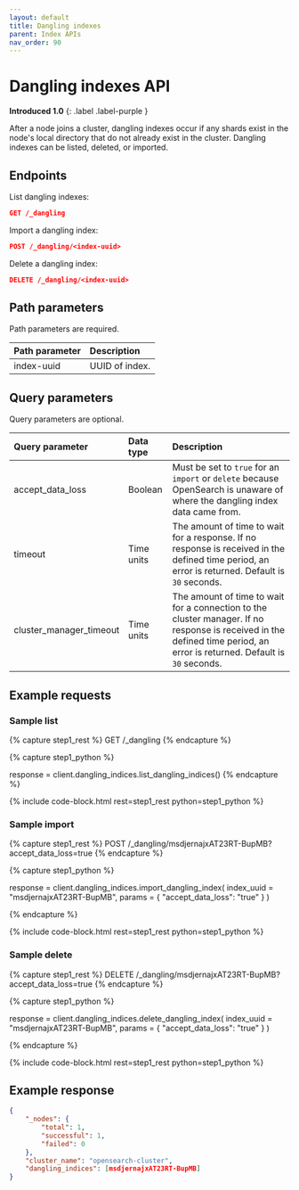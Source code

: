 ```yaml
---
layout: default
title: Dangling indexes
parent: Index APIs
nav_order: 90
---
```


# Dangling indexes API
**Introduced 1.0**
{: .label .label-purple }

After a node joins a cluster, dangling indexes occur if any shards exist in the node's local directory that do not already exist in the cluster. Dangling indexes can be listed, deleted, or imported.

## Endpoints

List dangling indexes:

```json
GET /_dangling
```

Import a dangling index:

```json
POST /_dangling/<index-uuid>
```

Delete a dangling index:

```json
DELETE /_dangling/<index-uuid>
```

## Path parameters

Path parameters are required.

Path parameter | Description
:--- | :---
index-uuid | UUID of index.

## Query parameters

Query parameters are optional.

Query parameter | Data type | Description
:--- | :--- | :---
accept_data_loss | Boolean | Must be set to `true` for an `import` or `delete` because OpenSearch is unaware of where the dangling index data came from.
timeout | Time units | The amount of time to wait for a response. If no response is received in the defined time period, an error is returned. Default is `30` seconds.
cluster_manager_timeout | Time units | The amount of time to wait for a connection to the cluster manager. If no response is received in the defined time period, an error is returned. Default is `30` seconds.

## Example requests

### Sample list

<!-- spec_insert_start
component: example_code
rest: GET /_dangling
-->
{% capture step1_rest %}
GET /_dangling
{% endcapture %}

{% capture step1_python %}

response = client.dangling_indices.list_dangling_indices()
{% endcapture %}

{% include code-block.html
    rest=step1_rest
    python=step1_python %}
<!-- spec_insert_end -->

### Sample import

<!-- spec_insert_start
component: example_code
rest: POST /_dangling/msdjernajxAT23RT-BupMB?accept_data_loss=true
-->
{% capture step1_rest %}
POST /_dangling/msdjernajxAT23RT-BupMB?accept_data_loss=true
{% endcapture %}

{% capture step1_python %}


response = client.dangling_indices.import_dangling_index(
  index_uuid = "msdjernajxAT23RT-BupMB",
  params = { "accept_data_loss": "true" }
)

{% endcapture %}

{% include code-block.html
    rest=step1_rest
    python=step1_python %}
<!-- spec_insert_end -->

 
### Sample delete

<!-- spec_insert_start
component: example_code
rest: DELETE /_dangling/msdjernajxAT23RT-BupMB?accept_data_loss=true
-->
{% capture step1_rest %}
DELETE /_dangling/msdjernajxAT23RT-BupMB?accept_data_loss=true
{% endcapture %}

{% capture step1_python %}


response = client.dangling_indices.delete_dangling_index(
  index_uuid = "msdjernajxAT23RT-BupMB",
  params = { "accept_data_loss": "true" }
)

{% endcapture %}

{% include code-block.html
    rest=step1_rest
    python=step1_python %}
<!-- spec_insert_end -->

## Example response 

````json
{
    "_nodes": {
        "total": 1,
        "successful": 1,
        "failed": 0
    },
    "cluster_name": "opensearch-cluster",
    "dangling_indices": [msdjernajxAT23RT-BupMB]
}
````
